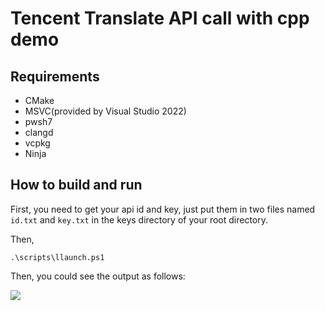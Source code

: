 # Tencent Translate API call with cpp demo

## Requirements

- CMake
- MSVC(provided by Visual Studio 2022)
- pwsh7
- clangd
- vcpkg
- Ninja

## How to build and run

First, you need to get your api id and key, just put them in two files named `id.txt` and `key.txt` in the keys directory of your root directory.

Then,

```powersehll
.\scripts\llaunch.ps1
```

Then, you could see the output as follows:

![](https://s2.loli.net/2025/04/11/xQYiagVjX71GNzJ.png)
